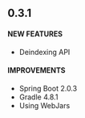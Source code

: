 ## 0.3.1

#### NEW FEATURES
* Deindexing API

#### IMPROVEMENTS
* Spring Boot 2.0.3
* Gradle 4.8.1
* Using WebJars